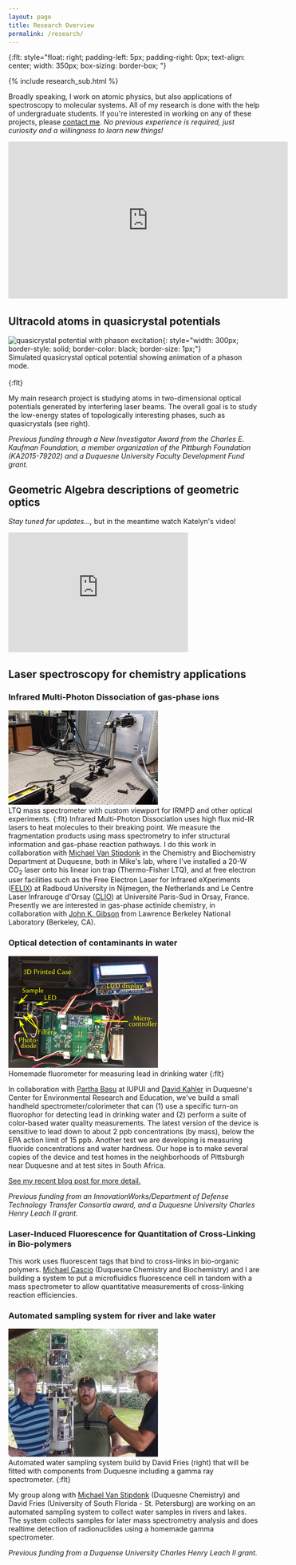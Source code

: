 ```yaml
---
layout: page
title: Research Overview
permalink: /research/
---
```

{:flt: style="float: right;
       padding-left: 5px;
       padding-right: 0px;
       text-align: center;
       width: 350px;
       box-sizing: border-box;
       "}

{% include research_sub.html %}

Broadly speaking, I work on atomic physics, but also applications of spectroscopy to molecular systems.  All of my research is done with the help of undergraduate students.  If you're interested in working on any of these projects, please [contact me](/about).  *No previous experience is required, just curiosity and a willingness to learn new things!*

<iframe width="560" height="315" src="https://www.youtube.com/embed/vUE_Bs3hgbg" frameborder="0" allow="accelerometer; autoplay; clipboard-write; encrypted-media; gyroscope; picture-in-picture" allowfullscreen></iframe>

## Ultracold atoms in quasicrystal potentials
<!-- ![quasicrystal potential](./assets/figs/qx-atoms-zoom-sm.png)-->
![quasicrystal potential with phason excitation](./assets/figs/qx-phason-ani.gif){: style="width: 300px; border-style: solid; border-color: black; border-size: 1px;"}<br />
Simulated quasicrystal optical potential showing animation of a phason mode.<br /><br />
{:flt}

My main research project is studying atoms in two-dimensional optical potentials generated by interfering laser beams.  The overall goal is to study the low-energy states of topologically interesting phases, such as quasicrystals (see right).

*Previous funding through a New Investigator Award from the Charles E. Kaufman Foundation, a member organization of the Pittburgh Foundation (KA2015-79202) and a Duquesne University Faculty Development Fund grant.*

## Geometric Algebra descriptions of geometric optics
*Stay tuned for updates...,* but in the meantime watch Katelyn's video!
<iframe width="360" height="240" src="https://www.youtube.com/embed/cKfC2ZBJulg" frameborder="0" allow="accelerometer; autoplay; clipboard-write; encrypted-media; gyroscope; picture-in-picture" allowfullscreen></iframe>

## Laser spectroscopy for chemistry applications
### Infrared Multi-Photon Dissociation of gas-phase ions
![LTQ with CO2 laser addition](./assets/photos/LTQ-CO2.jpg)<br />
LTQ mass spectrometer with custom viewport for IRMPD and other optical experiments.
{:flt}
Infrared Multi-Photon Dissociation uses high flux mid-IR lasers to heat molecules to their breaking point.
We measure the fragmentation products using mass spectrometry to infer structural information and gas-phase reaction pathways.
I do this work in collaboration with [Michael Van Stipdonk](https://www.duq.edu/academics/faculty/michael-van-stipdonk) in the Chemistry and Biochemistry Department at Duquesne,
both in Mike's lab, where I've installed a 20-W CO<sub>2</sub> laser onto his linear ion trap (Thermo-Fisher LTQ),
and at free electron user facilities such as the Free Electron Laser for Infrared eXperiments ([FELIX](http://www.ru.nl/felix/)) at Radboud University in Nijmegen, the Netherlands and Le Centre Laser Infrarouge d'Orsay ([CLIO](http://old.clio.lcp.u-psud.fr/clio_eng/clio_eng.htm)) at Université Paris-Sud in Orsay, France.
Presently we are interested in gas-phase actinide chemistry, in collaboration with [John K. Gibson](http://actinide.lbl.gov/jkgibson/) from Lawrence Berkeley National Laboratory (Berkeley, CA).

### Optical detection of contaminants in water
![Homemade fluorometer](./assets/photos/LG4-photo.png)<br />
Homemade fluorometer for measuring lead in drinking water
{:flt}

In collaboration with [Partha Basu](https://science.iupui.edu/people/basu-partha) at IUPUI and [David Kahler](https://davidmkahler.blogspot.com/) in Duquesne's Center for Environmental Research and Education, we've build a small handheld spectrometer/colorimeter that can (1) use a specific turn-on fluorophor for detecting lead in drinking water and (2) perform a suite of color-based water quality measurements.  The latest version of the device is sensitive to lead down to about 2 ppb concentrations (by mass), below the EPA action limit of 15 ppb.  Another test we are developing is measuring fluoride concentrations and water hardness.  Our hope is to make several copies of the device and test homes in the neighborhoods of Pittsburgh near Duquesne and at test sites in South Africa.

[See my recent blog post for more detail.](/research/2018/03/08/lead-background.html)

*Previous funding from an InnovationWorks/Department of Defense Technology Transfer Consortia award, and a Duquesne University Charles Henry Leach II grant.*

### Laser-Induced Fluorescence for Quantitation of Cross-Linking in Bio-polymers
This work uses fluorescent tags that bind to cross-links in bio-organic polymers.  [Michael Cascio](https://www.duq.edu/academics/faculty/michael-cascio) (Duquesne Chemistry and Biochemistry) and I are building a system to put a microfluidics fluorescence cell in tandom with a mass spectrometer to allow quantitative measurements of cross-linking reaction efficiencies.

### Automated sampling system for river and lake water
![Automated water sampler](./assets/photos/H2O-sampler.jpg)<br />
Automated water sampling system build by David Fries (right) that will be fitted with components from Duquesne including a gamma ray spectrometer.
{:flt}

My group along with [Michael Van Stipdonk](https://www.duq.edu/academics/faculty/michael-van-stipdonk) (Duquesne Chemistry) and David Fries (University of South Florida - St. Petersburg) are working on an automated sampling system to collect water samples in rivers and lakes.  The system collects samples for later mass spectrometry analysis and does realtime detection of radionuclides using a homemade gamma spectrometer.

*Previous funding from a Duquense University Charles Henry Leach II grant.*
